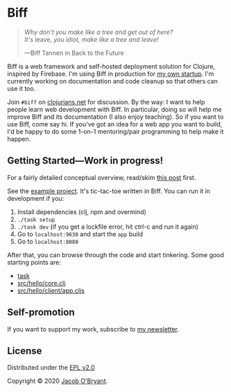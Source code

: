 # Biff

> *Why don't you make like a tree and get out of here?*<br>
> *It's* leave, *you idiot, make like a tree and leave!*
>
> &mdash;Biff Tannen in Back to the Future

Biff is a web framework and self-hosted deployment solution for Clojure,
inspired by Firebase. I'm
using Biff in production for [my own startup](https://findka.com). I'm
currently working on documentation and code cleanup so that others can use it
too.

Join `#biff` on [clojurians.net](http://clojurians.net) for discussion. By the way: I want to help people learn web development with Biff.
In particular, doing so will help me improve Biff and its documentation (I also
enjoy teaching). So if you want to use Biff,
come say hi. If you've got an idea for a web app you want to build, I'd be happy to do some 1-on-1
mentoring/pair programming to help make it happen.

## Getting Started&mdash;Work in progress!

For a fairly detailed conceptual overview, read/skim [this post](https://findka.com/blog/migrating-to-biff/) first.

See the [example project](example/). It's tic-tac-toe written in Biff. You can run it in
development if you:

1. Install dependencies (clj, npm and overmind)
2. `./task setup`
3. `./task dev` (if you get a lockfile error, hit ctrl-c and run it again)
4. Go to `localhost:9630` and start the `app` build
5. Go to `localhost:8080`

After that, you can browse through the code and start tinkering. Some good starting points are:

 - [task](/example/task)
 - [src/hello/core.clj](/example/src/hello/core.clj)
 - [src/hello/client/app.cljs](/example/src/hello/client/app.cljs)

<!--
### New project template

Make a new directory for your app. Put the following in `deps.edn`:

```clojure
{:deps
 {github-jacobobryant/biff
  {:git/url "https://github.com/jacobobryant/biff"
   :tag "HEAD"}}}
```
Then run `clj -Sresolve-tags` to add Biff's latest commit sha to deps.edn.

Now put this in `src/hello/core.clj`:

```clojure
(ns ^:biff hello.core)

(defn start-hello [sys]
  (println "Hello starting")
  (-> sys
    (assoc :foo 3)
    (update :trident.system/stop conj #(println "Hello stopping"))))

(def components
  [{:name :hello/core
    :requires [:biff/init]
    :start start-hello}])
```

Run `clj -m biff.core`. You should get output like this:
```bash
$ clj -m biff.core
23:05:19.763 [main] INFO  crux.hash.jnr - unknown
23:05:19.770 [main] INFO  crux.hash - Using libgcrypt for ID hashing.
23:05:33.716 [main] DEBUG org.jboss.logging - Logging Provider: org.jboss.logging.Slf4jLoggerProvider
Starting :biff.core/toggle-nrepl :biff/init :biff/console :biff/web-server :hello/core
23:05:35.090 INFO  [org.projectodd.wunderboss.web.Web] (main) Registered web context /
Hello starting
System started.
```

From your editor, connect to nrepl on port 7888 and evaluate the following:
```clojure
(:foo @biff.core/system)
=> 3

(biff.util/stop-system @biff.core/system)
=> Hello stopping
=> nil
```

In `src/hello/core.clj`, change `"Hello starting"` to `"Hello again"`. Save the
file and then evaluate `(biff.core/refresh)`.

See [Plugins and config](https://findka.com/blog/migrating-to-biff/#plugins-and-config).

### HTTP routes

 -->



<!--

Biff is a package manager for self-hosted Clojure web apps.

## It's a what?

Biff is a Clojure program that you install on your own virtual private server
(I use DigitalOcean). It provides a web interface with which you can install
Biff apps directly from Github (any repo tagged with the `clj-biff` topic). You
can test it out locally right now by cloning this repo and running
`./template/start-biff.sh`.  (The default admin password is `hey`).

*Biff apps?*

Precisely. Apps are installed by adding them as a git dependency to Biff's
deps.edn file. Biff includes a simple plugin system which makes the apps
discoverable once they're on the classpath. All the apps run in the same JVM
process.

In fact, the core of Biff is just that plugin system, less than 30 lines of
code. Everything else is pluggable. The package manager is itself a Biff app,
though I've bundled it with Biff core for convenience.

## Usage

WIP, come back later.

<!- -
See [How to write a Biff app](/docs/how-to-write-a-biff-app.md).

To install Biff on a DigitalOcean droplet:

1. Create an Ubuntu 18.04 droplet.
2. Point a domain at it (e.g. biff.yourwebsite.com).
3. SSH into the droplet (as root).
4. Clone this repository.
5. Run `./install-biff.sh`.

I'm also planning to see if I can set up a one-click install option.
- ->

## OK, but *why?*

In the move to web application software, we traded away **extensibility** for
**convenience**. But we should have extensibility *and* convenience.

If you store your data on a server you control instead of some company's
server, it becomes much easier to write new programs that operate on your data. No need
to go through an API (if one even exists). It's also easier for
open-source software to flourish: publishing an app is as easy as pushing to a
git repo. You don't have to worry about hosting because everyone self-hosts&mdash;even
non-technical users.

The real kicker is that those effects **compound**. The more extensible
software there is, the more opportunities there will be to extend software.

![](/img/diagram.png)

Just as the software industry shifted from desktop applications to web
applications, I believe it now needs to shift from app-centric servers to
user-centric servers. Biff is an extremely practical way to make that start
happening.

## Status

I'm currently moving [Findka](https://findka.com) from Firebase to Biff.
-->

## Self-promotion

If you want to support my work, subscribe to [my newsletter](https://findka.com/subscribe/).

## License

Distributed under the [EPL v2.0](LICENSE)

Copyright &copy; 2020 [Jacob O'Bryant](https://jacobobryant.com).
